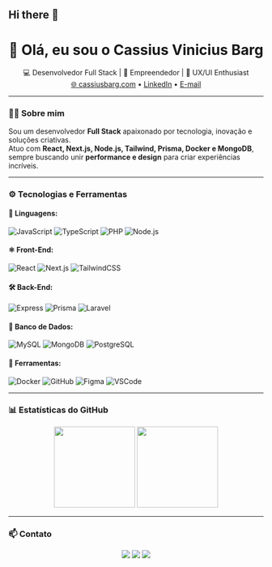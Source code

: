 ## Hi there 👋

<!--
**CassiusBarg/CassiusBarg** is a ✨ _special_ ✨ repository because its `README.md` (this file) appears on your GitHub profile.

Here are some ideas to get you started:

- 🔭 I’m currently working on ...
- 🌱 I’m currently learning ...
- 👯 I’m looking to collaborate on ...
- 🤔 I’m looking for help with ...
- 💬 Ask me about ...
- 📫 How to reach me: ...
- 😄 Pronouns: ...
- ⚡ Fun fact: ...
-->
<h1 align="center">👋 Olá, eu sou o Cassius Vinicius Barg</h1>

<p align="center">
  💻 Desenvolvedor Full Stack | 🚀 Empreendedor | 🎨 UX/UI Enthusiast <br/>
  <a href="https://cassiusbarg.com">🌐 cassiusbarg.com</a> • 
  <a href="https://www.linkedin.com/in/cassiusbarg/">LinkedIn</a> • 
  <a href="mailto:cassiusbarg@gmail.com">E-mail</a>
</p>

---

### 👨‍💻 Sobre mim
Sou um desenvolvedor **Full Stack** apaixonado por tecnologia, inovação e soluções criativas.  
Atuo com **React, Next.js, Node.js, Tailwind, Prisma, Docker e MongoDB**, sempre buscando unir **performance e design** para criar experiências incríveis.

---

### ⚙️ Tecnologias e Ferramentas

#### 💬 Linguagens:
![JavaScript](https://img.shields.io/badge/-JavaScript-F7DF1E?logo=javascript&logoColor=000)
![TypeScript](https://img.shields.io/badge/-TypeScript-3178C6?logo=typescript&logoColor=fff)
![PHP](https://img.shields.io/badge/-PHP-777BB4?logo=php&logoColor=fff)
![Node.js](https://img.shields.io/badge/-Node.js-339933?logo=node.js&logoColor=fff)

#### ⚛️ Front-End:
![React](https://img.shields.io/badge/-React-61DAFB?logo=react&logoColor=000)
![Next.js](https://img.shields.io/badge/-Next.js-000000?logo=next.js)
![TailwindCSS](https://img.shields.io/badge/-TailwindCSS-06B6D4?logo=tailwindcss&logoColor=fff)

#### 🛠 Back-End:
![Express](https://img.shields.io/badge/-Express-000000?logo=express)
![Prisma](https://img.shields.io/badge/-Prisma-2D3748?logo=prisma)
![Laravel](https://img.shields.io/badge/-Laravel-FF2D20?logo=laravel&logoColor=fff)

#### 🧩 Banco de Dados:
![MySQL](https://img.shields.io/badge/-MySQL-4479A1?logo=mysql&logoColor=fff)
![MongoDB](https://img.shields.io/badge/-MongoDB-47A248?logo=mongodb&logoColor=fff)
![PostgreSQL](https://img.shields.io/badge/-PostgreSQL-336791?logo=postgresql&logoColor=fff)

#### 🧰 Ferramentas:
![Docker](https://img.shields.io/badge/-Docker-2496ED?logo=docker&logoColor=fff)
![GitHub](https://img.shields.io/badge/-GitHub-181717?logo=github)
![Figma](https://img.shields.io/badge/-Figma-F24E1E?logo=figma&logoColor=fff)
![VSCode](https://img.shields.io/badge/-VS%20Code-007ACC?logo=visual-studio-code&logoColor=fff)

---

### 📊 Estatísticas do GitHub

<p align="center">
  <img height="160em" src="https://github-readme-stats.vercel.app/api?username=CassiusBarg&show_icons=true&theme=tokyonight"/>
  <img height="160em" src="https://github-readme-stats.vercel.app/api/top-langs/?username=CassiusBarg&layout=compact&theme=tokyonight"/>
</p>

---

### 📫 Contato
<p align="center">
  <a href="mailto:cassiusbarg@gmail.com"><img src="https://img.shields.io/badge/Gmail-D14836?style=for-the-badge&logo=gmail&logoColor=white"/></a>
  <a href="https://wa.me/5547997737121"><img src="https://img.shields.io/badge/WhatsApp-25D366?style=for-the-badge&logo=whatsapp&logoColor=white"/></a>
  <a href="https://www.linkedin.com/in/cassiusbarg/"><img src="https://img.shields.io/badge/LinkedIn-0A66C2?style=for-the-badge&logo=linkedin&logoColor=white"/></a>
</p>
